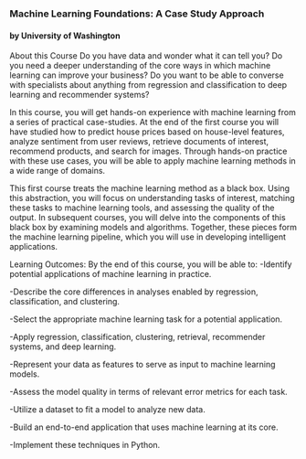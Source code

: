 ### Machine Learning Foundations: A Case Study Approach
#### by University of Washington

About this Course
Do you have data and wonder what it can tell you?  Do you need a deeper understanding of the core ways in which machine learning can improve your business?  Do you want to be able to converse with specialists about anything from regression and classification to deep learning and recommender systems?

In this course, you will get hands-on experience with machine learning from a series of practical case-studies.  At the end of the first course you will have studied how to predict house prices based on house-level features, analyze sentiment from user reviews, retrieve documents of interest, recommend products, and search for images.  Through hands-on practice with these use cases, you will be able to apply machine learning methods in a wide range of domains.

This first course treats the machine learning method as a black box.  Using this abstraction, you will focus on understanding tasks of interest, matching these tasks to machine learning tools, and assessing the quality of the output. In subsequent courses, you will delve into the components of this black box by examining models and algorithms.  Together, these pieces form the machine learning pipeline, which you will use in developing intelligent applications.

Learning Outcomes:  By the end of this course, you will be able to:
   -Identify potential applications of machine learning in practice.

   -Describe the core differences in analyses enabled by regression, classification, and clustering.

   -Select the appropriate machine learning task for a potential application.  

   -Apply regression, classification, clustering, retrieval, recommender systems, and deep learning.

   -Represent your data as features to serve as input to machine learning models. 

   -Assess the model quality in terms of relevant error metrics for each task.

   -Utilize a dataset to fit a model to analyze new data.

   -Build an end-to-end application that uses machine learning at its core.  

   -Implement these techniques in Python.